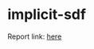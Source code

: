 # implicit-sdf

Report link: [here](https://docs.google.com/document/d/1lua8pYHFkHrc4MBPCerFbwHuoJH8txnMg-VDPBMJ-Wg/edit#heading=h.i9hm1affufg1)